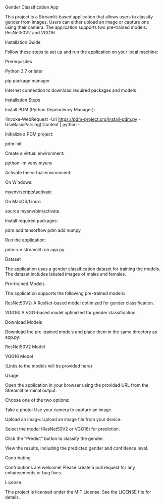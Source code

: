 Gender Classification App

This project is a Streamlit-based application that allows users to classify gender from images. Users can either upload an image or capture one using their camera. The application supports two pre-trained models: ResNet50V2 and VGG16.

Installation Guide

Follow these steps to set up and run the application on your local machine:

Prerequisites

Python 3.7 or later

pip package manager

Internet connection to download required packages and models

Installation Steps

Install PDM (Python Dependency Manager):

(Invoke-WebRequest -Uri https://pdm-project.org/install-pdm.py -UseBasicParsing).Content | python -

Initialize a PDM project:

pdm init

Create a virtual environment:

python -m venv myenv

Activate the virtual environment:

On Windows:

myenv\scripts\activate

On MacOS/Linux:

source myenv/bin/activate

Install required packages:

pdm add tensorflow
pdm add numpy

Run the application:

pdm run streamlit run app.py

Dataset

The application uses a gender classification dataset for training the models. The dataset includes labeled images of males and females.

Pre-trained Models

The application supports the following pre-trained models:

ResNet50V2: A ResNet-based model optimized for gender classification.

VGG16: A VGG-based model optimized for gender classification.

Download Models

Download the pre-trained models and place them in the same directory as app.py:

ResNet50V2 Model

VGG16 Model

(Links to the models will be provided here)

Usage

Open the application in your browser using the provided URL from the Streamlit terminal output.

Choose one of the two options:

Take a photo: Use your camera to capture an image.

Upload an image: Upload an image file from your device.

Select the model (ResNet50V2 or VGG16) for prediction.

Click the "Predict" button to classify the gender.

View the results, including the predicted gender and confidence level.

Contributing

Contributions are welcome! Please create a pull request for any enhancements or bug fixes.

License

This project is licensed under the MIT License. See the LICENSE file for details.
